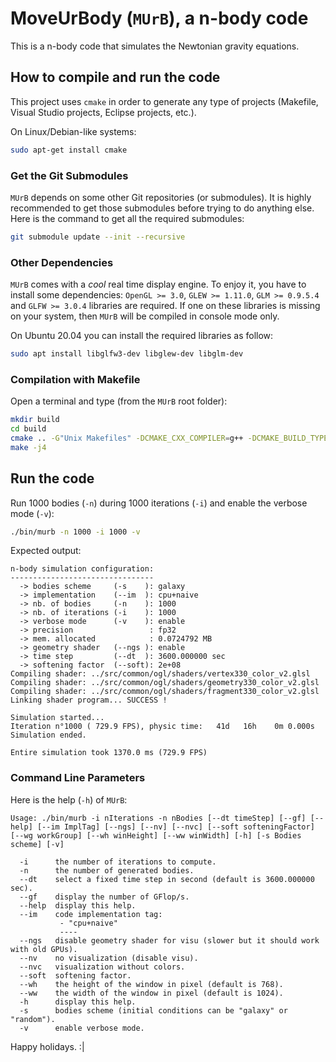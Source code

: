 # MoveUrBody (`MUrB`), a n-body code

This is a n-body code that simulates the Newtonian gravity equations.

## How to compile and run the code

This project uses `cmake` in order to generate any type of projects (Makefile, 
Visual Studio projects, Eclipse projects, etc.).

On Linux/Debian-like systems:

```bash
sudo apt-get install cmake
```

### Get the Git Submodules

`MUrB` depends on some other Git repositories (or submodules). It is highly 
recommended to get those submodules before trying to do anything else. Here is 
the command to get all the required submodules:

```bash
git submodule update --init --recursive
```

### Other Dependencies

`MUrB` comes with a *cool* real time display engine. To enjoy it, you have to 
install some dependencies: `OpenGL >= 3.0`, `GLEW >= 1.11.0`, `GLM >= 0.9.5.4` 
and `GLFW >= 3.0.4` libraries are required. If one on these libraries is missing 
on your system, then `MUrB` will be compiled in console mode only.

On Ubuntu 20.04 you can install the required libraries as follow:

```bash
sudo apt install libglfw3-dev libglew-dev libglm-dev
```

### Compilation with Makefile

Open a terminal and type (from the `MUrB` root folder):

```bash
mkdir build
cd build
cmake .. -G"Unix Makefiles" -DCMAKE_CXX_COMPILER=g++ -DCMAKE_BUILD_TYPE=RelWithDebInfo -DCMAKE_CXX_FLAGS_RELWITHDEBINFO="-O3 -g" -DCMAKE_CXX_FLAGS="-Wall -funroll-loops -march=native"
make -j4
```

## Run the code

Run 1000 bodies (`-n`) during 1000 iterations (`-i`) and enable the verbose mode 
(`-v`):

```bash
./bin/murb -n 1000 -i 1000 -v
```

Expected output:

```
n-body simulation configuration:
--------------------------------
  -> bodies scheme     (-s    ): galaxy
  -> implementation    (--im  ): cpu+naive
  -> nb. of bodies     (-n    ): 1000
  -> nb. of iterations (-i    ): 1000
  -> verbose mode      (-v    ): enable
  -> precision                 : fp32
  -> mem. allocated            : 0.0724792 MB
  -> geometry shader   (--ngs ): enable
  -> time step         (--dt  ): 3600.000000 sec
  -> softening factor  (--soft): 2e+08
Compiling shader: ../src/common/ogl/shaders/vertex330_color_v2.glsl
Compiling shader: ../src/common/ogl/shaders/geometry330_color_v2.glsl
Compiling shader: ../src/common/ogl/shaders/fragment330_color_v2.glsl
Linking shader program... SUCCESS !

Simulation started...
Iteration n°1000 ( 729.9 FPS), physic time:   41d   16h    0m 0.000s
Simulation ended.

Entire simulation took 1370.0 ms (729.9 FPS)
```

### Command Line Parameters

Here is the help (`-h`) of `MUrB`:
```
Usage: ./bin/murb -i nIterations -n nBodies [--dt timeStep] [--gf] [--help] [--im ImplTag] [--ngs] [--nv] [--nvc] [--soft softeningFactor] [--wg workGroup] [--wh winHeight] [--ww winWidth] [-h] [-s Bodies scheme] [-v]

  -i      the number of iterations to compute.
  -n      the number of generated bodies.
  --dt    select a fixed time step in second (default is 3600.000000 sec).
  --gf    display the number of GFlop/s.
  --help  display this help.
  --im    code implementation tag:
           - "cpu+naive"
           ----
  --ngs   disable geometry shader for visu (slower but it should work with old GPUs).
  --nv    no visualization (disable visu).
  --nvc   visualization without colors.
  --soft  softening factor.
  --wh    the height of the window in pixel (default is 768).
  --ww    the width of the window in pixel (default is 1024).
  -h      display this help.
  -s      bodies scheme (initial conditions can be "galaxy" or "random").
  -v      enable verbose mode.
```
Happy holidays. :|
